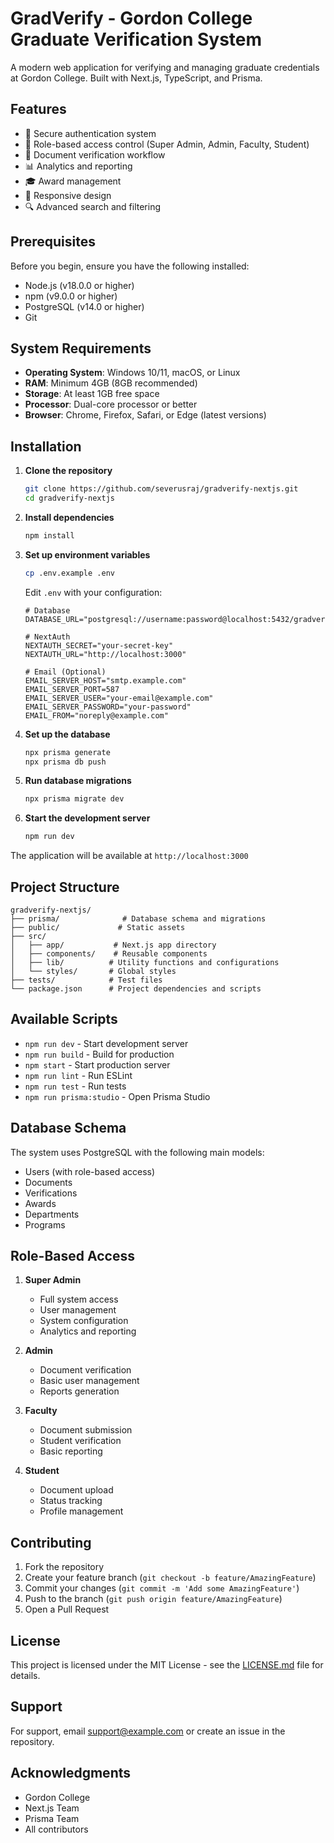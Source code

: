 # GradVerify - Gordon College Graduate Verification System

A modern web application for verifying and managing graduate credentials at Gordon College. Built with Next.js, TypeScript, and Prisma.

## Features

- 🔐 Secure authentication system
- 👥 Role-based access control (Super Admin, Admin, Faculty, Student)
- 📝 Document verification workflow
- 📊 Analytics and reporting
- 🎓 Award management
- 📱 Responsive design
- 🔍 Advanced search and filtering

## Prerequisites

Before you begin, ensure you have the following installed:
- Node.js (v18.0.0 or higher)
- npm (v9.0.0 or higher)
- PostgreSQL (v14.0 or higher)
- Git

## System Requirements

- **Operating System**: Windows 10/11, macOS, or Linux
- **RAM**: Minimum 4GB (8GB recommended)
- **Storage**: At least 1GB free space
- **Processor**: Dual-core processor or better
- **Browser**: Chrome, Firefox, Safari, or Edge (latest versions)

## Installation

1. **Clone the repository**
   ```bash
   git clone https://github.com/severusraj/gradverify-nextjs.git
   cd gradverify-nextjs
   ```

2. **Install dependencies**
   ```bash
   npm install
   ```

3. **Set up environment variables**
   ```bash
   cp .env.example .env
   ```
   Edit `.env` with your configuration:
   ```env
   # Database
   DATABASE_URL="postgresql://username:password@localhost:5432/gradverify"

   # NextAuth
   NEXTAUTH_SECRET="your-secret-key"
   NEXTAUTH_URL="http://localhost:3000"

   # Email (Optional)
   EMAIL_SERVER_HOST="smtp.example.com"
   EMAIL_SERVER_PORT=587
   EMAIL_SERVER_USER="your-email@example.com"
   EMAIL_SERVER_PASSWORD="your-password"
   EMAIL_FROM="noreply@example.com"
   ```

4. **Set up the database**
   ```bash
   npx prisma generate
   npx prisma db push
   ```

5. **Run database migrations**
   ```bash
   npx prisma migrate dev
   ```

6. **Start the development server**
   ```bash
   npm run dev
   ```

The application will be available at `http://localhost:3000`

## Project Structure

```
gradverify-nextjs/
├── prisma/              # Database schema and migrations
├── public/             # Static assets
├── src/
│   ├── app/           # Next.js app directory
│   ├── components/    # Reusable components
│   ├── lib/          # Utility functions and configurations
│   └── styles/       # Global styles
├── tests/            # Test files
└── package.json      # Project dependencies and scripts
```

## Available Scripts

- `npm run dev` - Start development server
- `npm run build` - Build for production
- `npm start` - Start production server
- `npm run lint` - Run ESLint
- `npm run test` - Run tests
- `npm run prisma:studio` - Open Prisma Studio

## Database Schema

The system uses PostgreSQL with the following main models:
- Users (with role-based access)
- Documents
- Verifications
- Awards
- Departments
- Programs

## Role-Based Access

1. **Super Admin**
   - Full system access
   - User management
   - System configuration
   - Analytics and reporting

2. **Admin**
   - Document verification
   - Basic user management
   - Reports generation

3. **Faculty**
   - Document submission
   - Student verification
   - Basic reporting

4. **Student**
   - Document upload
   - Status tracking
   - Profile management

## Contributing

1. Fork the repository
2. Create your feature branch (`git checkout -b feature/AmazingFeature`)
3. Commit your changes (`git commit -m 'Add some AmazingFeature'`)
4. Push to the branch (`git push origin feature/AmazingFeature`)
5. Open a Pull Request

## License

This project is licensed under the MIT License - see the [LICENSE.md](LICENSE.md) file for details.

## Support

For support, email support@example.com or create an issue in the repository.

## Acknowledgments

- Gordon College
- Next.js Team
- Prisma Team
- All contributors